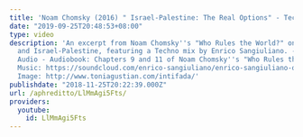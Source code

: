 ```yaml
---
title: 'Noam Chomsky (2016) " Israel-Palestine: The Real Options" - Techno Mix'
date: "2019-09-25T20:48:53+08:00"
type: video
description: 'An excerpt from Noam Chomsky''s "Who Rules the World?" on the Oslo Accords
  and Israel-Palestine, featuring a Techno mix by Enrico Sangiuliano. ----------------------------------------------------------------------------------
  Audio - Audiobook: Chapters 9 and 11 of Noam Chomsky''s "Who Rules the World" https://www.youtube.com/watch?v=6pJLQkoFzMI
  Music: https://soundcloud.com/enrico-sangiuliano/enrico-sangiuliano-on-the-drumcode-stage-at-awakenings-festival
  Image: http://www.toniagustian.com/intifada/'
publishdate: "2018-11-25T20:22:39.000Z"
url: /aphreditto/LlMmAgi5Fts/
providers:
  youtube:
    id: LlMmAgi5Fts
---
```

